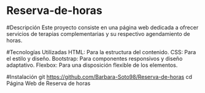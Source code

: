 ﻿# Reserva-de-horas
#Descripción
Este proyecto consiste en una página web dedicada a ofrecer servicios de terapias complementarias y su respectivo agendamiento de horas. 

#Tecnologías Utilizadas
HTML: Para la estructura del contenido.
CSS: Para el estilo y diseño.
Bootstrap: Para componentes responsivos y diseño adaptativo.
Flexbox: Para una disposición flexible de los elementos.

#Instalación
git https://github.com/Barbara-Soto98/Reserva-de-horas
cd Página Web de Reserva de horas
